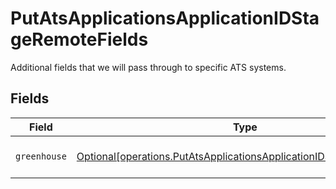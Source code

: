 # PutAtsApplicationsApplicationIDStageRemoteFields

Additional fields that we will pass through to specific ATS systems.


## Fields

| Field                                                                                                                                            | Type                                                                                                                                             | Required                                                                                                                                         | Description                                                                                                                                      |
| ------------------------------------------------------------------------------------------------------------------------------------------------ | ------------------------------------------------------------------------------------------------------------------------------------------------ | ------------------------------------------------------------------------------------------------------------------------------------------------ | ------------------------------------------------------------------------------------------------------------------------------------------------ |
| `greenhouse`                                                                                                                                     | [Optional[operations.PutAtsApplicationsApplicationIDStageGreenhouse]](../../models/operations/putatsapplicationsapplicationidstagegreenhouse.md) | :heavy_minus_sign:                                                                                                                               | Fields specific to Greenhouse.                                                                                                                   |